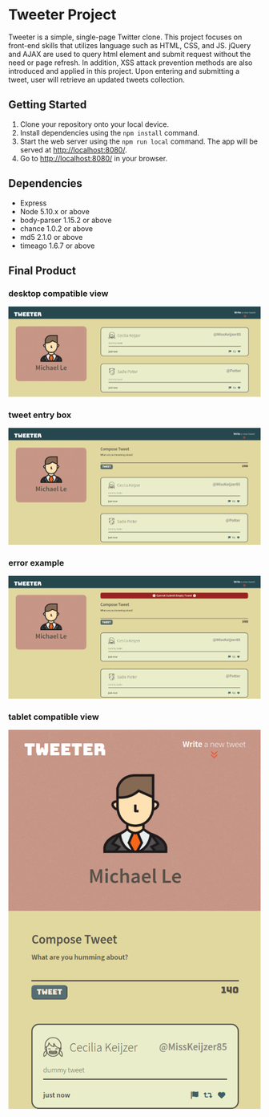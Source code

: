 # Tweeter Project

Tweeter is a simple, single-page Twitter clone.
This project focuses on front-end skills that utilizes language such as HTML, CSS, and JS. jQuery and AJAX are used to query html element and submit request without the need or page refresh. In addition, XSS attack prevention methods are also introduced and applied in this project. 
Upon entering and submitting a tweet, user will retrieve an updated tweets collection. 

## Getting Started

1. Clone your repository onto your local device.
2. Install dependencies using the `npm install` command.
3. Start the web server using the `npm run local` command. The app will be served at <http://localhost:8080/>.
4. Go to <http://localhost:8080/> in your browser.

## Dependencies

- Express
- Node 5.10.x or above
- body-parser 1.15.2 or above
- chance 1.0.2 or above
- md5 2.1.0 or above
- timeago 1.6.7 or above

## Final Product

### desktop compatible view
!["desktop compatible view"](https://github.com/diavolosz/tweeter/blob/master/screenshots/desktop.png)
### tweet entry box
!["tweet entry box"](https://github.com/diavolosz/tweeter/blob/master/screenshots/tweetentry.png)
### error example
!["error example"](https://github.com/diavolosz/tweeter/blob/master/screenshots/error.png)
### tablet compatible view
!["tablet compatible view"](https://github.com/diavolosz/tweeter/blob/master/screenshots/tabletsize.png)
